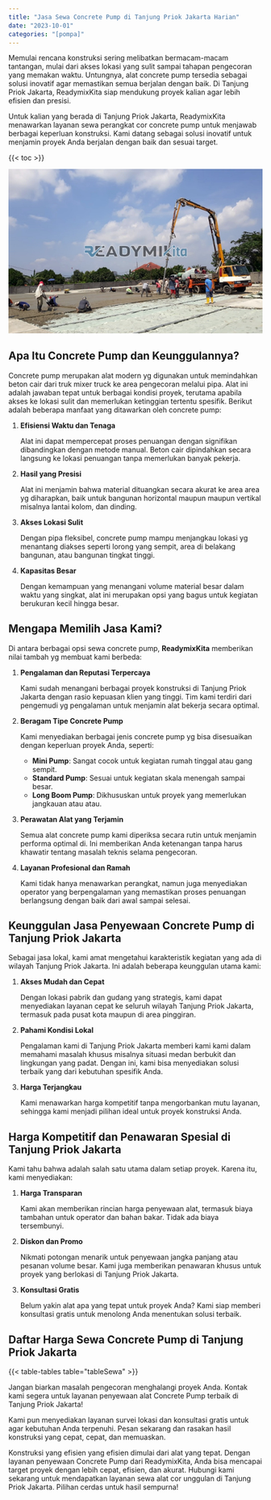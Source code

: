 ```yaml
---
title: "Jasa Sewa Concrete Pump di Tanjung Priok Jakarta Harian"
date: "2023-10-01"
categories: "[pompa]"
---
```


Memulai rencana konstruksi sering melibatkan bermacam-macam tantangan, mulai dari akses lokasi yang sulit sampai tahapan pengecoran yang memakan waktu. Untungnya, alat concrete pump tersedia sebagai solusi inovatif agar memastikan semua berjalan dengan baik. Di Tanjung Priok Jakarta, ReadymixKita siap mendukung proyek kalian agar lebih efisien dan presisi.

Untuk kalian yang berada di Tanjung Priok Jakarta, ReadymixKita menawarkan layanan sewa perangkat cor concrete pump untuk menjawab berbagai keperluan konstruksi. Kami datang sebagai solusi inovatif untuk menjamin proyek Anda berjalan dengan baik dan sesuai target.

{{< toc >}}

![Jasa Sewa Concrete Pump di Tanjung Priok Jakarta Harian](/images/pompa/sewa-pompa-11.jpg)

## Apa Itu Concrete Pump dan Keunggulannya?

Concrete pump merupakan alat modern yg digunakan untuk memindahkan beton cair dari truk mixer truck ke area pengecoran melalui pipa. Alat ini adalah jawaban tepat untuk berbagai kondisi proyek, terutama apabila akses ke lokasi sulit dan memerlukan ketinggian tertentu spesifik. Berikut adalah beberapa manfaat yang ditawarkan oleh concrete pump:

1. **Efisiensi Waktu dan Tenaga**

   Alat ini dapat mempercepat proses penuangan dengan signifikan dibandingkan dengan metode manual. Beton cair dipindahkan secara langsung ke lokasi penuangan tanpa memerlukan banyak pekerja.

2. **Hasil yang Presisi**

   Alat ini menjamin bahwa material dituangkan secara akurat ke area area yg diharapkan, baik untuk bangunan horizontal maupun maupun vertikal misalnya lantai kolom, dan dinding.

3. **Akses Lokasi Sulit**

   Dengan pipa fleksibel, concrete pump mampu menjangkau lokasi yg menantang diakses seperti lorong yang sempit, area di belakang bangunan, atau bangunan tingkat tinggi.

4. **Kapasitas Besar**

   Dengan kemampuan yang menangani volume material besar dalam waktu yang singkat, alat ini merupakan opsi yang bagus untuk kegiatan berukuran kecil hingga besar.

## Mengapa Memilih Jasa Kami?

Di antara berbagai opsi sewa concrete pump, **ReadymixKita** memberikan nilai tambah yg membuat kami berbeda:

1. **Pengalaman dan Reputasi Terpercaya**

   Kami sudah menangani berbagai proyek konstruksi di Tanjung Priok Jakarta dengan rasio kepuasan klien yang tinggi. Tim kami terdiri dari pengemudi yg pengalaman untuk menjamin alat bekerja secara optimal.

2. **Beragam Tipe Concrete Pump**

   Kami menyediakan berbagai jenis concrete pump yg bisa disesuaikan dengan keperluan proyek Anda, seperti:
   - **Mini Pump**: Sangat cocok untuk kegiatan rumah tinggal atau gang sempit.
   - **Standard Pump**: Sesuai untuk kegiatan skala menengah sampai besar.
   - **Long Boom Pump**: Dikhususkan untuk proyek yang memerlukan jangkauan atau atau.

3. **Perawatan Alat yang Terjamin**

   Semua alat concrete pump kami diperiksa secara rutin untuk menjamin performa optimal di. Ini memberikan Anda ketenangan tanpa harus khawatir tentang masalah teknis selama pengecoran.

4. **Layanan Profesional dan Ramah**

   Kami tidak hanya menawarkan perangkat, namun juga menyediakan operator yang berpengalaman yang memastikan proses penuangan berlangsung dengan baik dari awal sampai selesai.

## Keunggulan Jasa Penyewaan Concrete Pump di Tanjung Priok Jakarta

Sebagai jasa lokal, kami amat mengetahui karakteristik kegiatan yang ada di wilayah Tanjung Priok Jakarta. Ini adalah beberapa keunggulan utama kami:

1. **Akses Mudah dan Cepat**

   Dengan lokasi pabrik dan gudang yang strategis, kami dapat menyediakan layanan cepat ke seluruh wilayah Tanjung Priok Jakarta, termasuk pada pusat kota maupun di area pinggiran.

2. **Pahami Kondisi Lokal**

   Pengalaman kami di Tanjung Priok Jakarta memberi kami kami dalam memahami masalah khusus misalnya situasi medan berbukit dan lingkungan yang padat. Dengan ini, kami bisa menyediakan solusi terbaik yang dari kebutuhan spesifik Anda.

3. **Harga Terjangkau**

   Kami menawarkan harga kompetitif tanpa mengorbankan mutu layanan, sehingga kami menjadi pilihan ideal untuk proyek konstruksi Anda.

## Harga Kompetitif dan Penawaran Spesial di Tanjung Priok Jakarta

Kami tahu bahwa adalah salah satu utama dalam setiap proyek. Karena itu, kami menyediakan:

1. **Harga Transparan**

   Kami akan memberikan rincian harga penyewaan alat, termasuk biaya tambahan untuk operator dan bahan bakar. Tidak ada biaya tersembunyi.

2. **Diskon dan Promo**

   Nikmati potongan menarik untuk penyewaan jangka panjang atau pesanan volume besar. Kami juga memberikan penawaran khusus untuk proyek yang berlokasi di Tanjung Priok Jakarta.

3. **Konsultasi Gratis**

   Belum yakin alat apa yang tepat untuk proyek Anda? Kami siap memberi konsultasi gratis untuk menolong Anda menentukan solusi terbaik.

## Daftar Harga Sewa Concrete Pump di Tanjung Priok Jakarta

{{< table-tables table="tableSewa" >}}

Jangan biarkan masalah pengecoran menghalangi proyek Anda. Kontak kami segera untuk layanan penyewaan alat Concrete Pump terbaik di Tanjung Priok Jakarta!

Kami pun menyediakan layanan survei lokasi dan konsultasi gratis untuk agar kebutuhan Anda terpenuhi. Pesan sekarang dan rasakan hasil konstruksi yang cepat, cepat, dan memuaskan.

Konstruksi yang efisien yang efisien dimulai dari alat yang tepat. Dengan layanan penyewaan Concrete Pump dari ReadymixKita, Anda bisa mencapai target proyek dengan lebih cepat, efisien, dan akurat. Hubungi kami sekarang untuk mendapatkan layanan sewa alat cor unggulan di Tanjung Priok Jakarta. Pilihan cerdas untuk hasil sempurna!